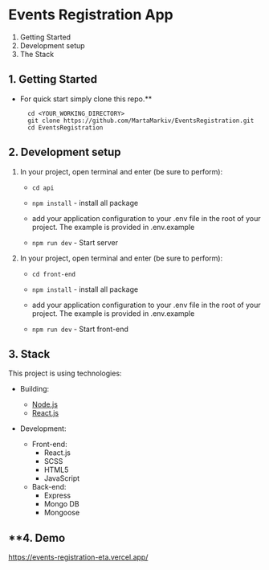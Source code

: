 # Events Registration App

1. Getting Started
2. Development setup
3. The Stack

## **1. Getting Started**

- For quick start simply clone this repo.\*\*

        cd <YOUR_WORKING_DIRECTORY>
        git clone https://github.com/MartaMarkiv/EventsRegistration.git
        cd EventsRegistration

## **2. Development setup**

1.  In your project, open terminal and enter (be sure to perform):

    - `cd api`

    - `npm install` - install all package

    - add your application configuration to your .env file in the root of your project. The example is provided in .env.example

    - `npm run dev` - Start server

2.  In your project, open terminal and enter (be sure to perform):

    - `cd front-end`

    - `npm install` - install all package

    - add your application configuration to your .env file in the root of your project. The example is provided in .env.example

    - `npm run dev` - Start front-end

## **3. Stack**

This project is using technologies:

- Building:

  - [Node.js](https://nodejs.org)
  - [React.js](https://react.dev)

- Development:
  - Front-end:
    - React.js
    - SCSS
    - HTML5
    - JavaScript
  - Back-end:
    - Express
    - Mongo DB
    - Mongoose
   
## **4. Demo
https://events-registration-eta.vercel.app/
